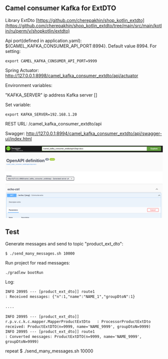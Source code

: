 ## Camel consumer Kafka for ExtDTO 

Library ExtDto [https://github.com/cherepakhin/shop_kotlin_extdto](https://github.com/cherepakhin/shop_kotlin_extdto/tree/main/src/main/kotlin/ru/perm/v/shopkotlin/extdto)

Api port(defined in application.yaml): ${CAMEL_KAFKA_CONSUMER_API_PORT:8994}. Default value 8994.  For setting:

````shell
export CAMEL_KAFKA_CONSUMER_API_PORT=9999
````

Spring Actuator: http://127.0.0.1:8998/camel_kafka_consumer_extdto/api/actuator

Environment variables:

"KAFKA_SERVER" ip address Kafka server []

Set variable:

````shell
export KAFKA_SERVER=192.168.1.20
````

REST URL: /camel_kafka_consumer_extdto/api

Swagger: http://127.0.0.1:8994/camel_kafka_consumer_extdto/api/swagger-ui/index.html

![swagger](doc/swagger.png)

## Test

Generate messages and send to topic "product_ext_dto":

````shell
$ ./send_many_messages.sh 10000
````

Run project for read messages:

````shell
./gradlew bootRun
````

Log:

````shell
INFO 20995 --- [product_ext_dto]] route1                                   : Received messages: {"n":1,"name":"NAME_1","groupDtoN":1}

....

INFO 20995 --- [product_ext_dto]] r.p.v.c.k.c.mapper.MapperProductExtDto   : ProcessorProductExtDto received: ProductExtDTO(n=9999, name='NAME_9999', groupDtoN=9999)
INFO 20995 --- [product_ext_dto]] route1                                   : Converted messages: ProductExtDTO(n=9999, name='NAME_9999', groupDtoN=9999)

````

repeat $ ./send_many_messages.sh 10000